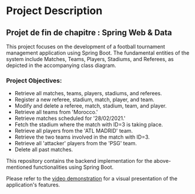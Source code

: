 # Project Description

## Projet de fin de chapitre : Spring Web & Data

This project focuses on the development of a football tournament management application using Spring Boot. The fundamental entities of the system include Matches, Teams, Players, Stadiums, and Referees, as depicted in the accompanying class diagram.

### Project Objectives:
- Retrieve all matches, teams, players, stadiums, and referees.
- Register a new referee, stadium, match, player, and team.
- Modify and delete a referee, match, stadium, team, and player.
- Retrieve all teams from 'Morocco.'
- Retrieve matches scheduled for '28/02/2021.'
- Fetch the stadium where the match with ID=3 is taking place.
- Retrieve all players from the 'ATL MADRID' team.
- Retrieve the two teams involved in the match with ID=3.
- Retrieve all 'attacker' players from the 'PSG' team.
- Delete all past matches.

This repository contains the backend implementation for the above-mentioned functionalities using Spring Boot.

Please refer to the [video demonstration](insert_video_link) for a visual presentation of the application's features.

